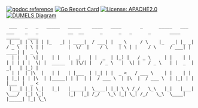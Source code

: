 [![godoc reference](https://img.shields.io/badge/godoc-reference-blue.svg)](https://pkg.go.dev/github.com/klovercloud-ci-cd/integration-manager)
[![Go Report Card](https://goreportcard.com/badge/github.com/klovercloud-ci-cd/core-engine)](https://goreportcard.com/report/github.com/klovercloud-ci-cd/integration-manager)
[![License: APACHE2.0](https://img.shields.io/badge/License-apache2.0-green.svg)](https://opensource.org/licenses/Apache-2.0)
[![DUMELS Diagram](https://www.dumels.com/api/v1/badge/c6d949c9-59b0-4b12-a3ef-a30ff2bbe932)](https://www.dumels.com/diagram/c6d949c9-59b0-4b12-a3ef-a30ff2bbe932)


```
 ___   _   _   _____   _____    ____   ____       _      _____   ___    ___    _   _           __  __      _      _   _      _       ____   _____   ____  
 |_ _| | \ | | |_   _| | ____|  / ___| |  _ \     / \    |_   _| |_ _|  / _ \  | \ | |         |  \/  |    / \    | \ | |    / \     / ___| | ____| |  _ \ 
  | |  |  \| |   | |   |  _|   | |  _  | |_) |   / _ \     | |    | |  | | | | |  \| |  _____  | |\/| |   / _ \   |  \| |   / _ \   | |  _  |  _|   | |_) |
  | |  | |\  |   | |   | |___  | |_| | |  _ <   / ___ \    | |    | |  | |_| | | |\  | |_____| | |  | |  / ___ \  | |\  |  / ___ \  | |_| | | |___  |  _ < 
 |___| |_| \_|   |_|   |_____|  \____| |_| \_\ /_/   \_\   |_|   |___|  \___/  |_| \_|         |_|  |_| /_/   \_\ |_| \_| /_/   \_\  \____| |_____| |_| \_\
```